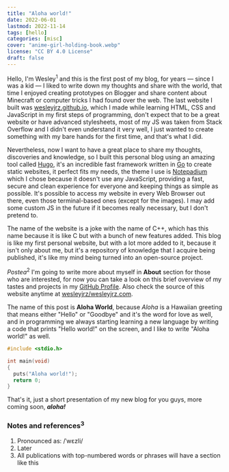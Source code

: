 ```yaml
---
title: "Aloha world!"
date: 2022-06-01
lastmod: 2022-11-14
tags: [hello]
categories: [misc]
cover: "anime-girl-holding-book.webp"
license: "CC BY 4.0 License"
draft: false
---
```


Hello, I'm Wesley<sup>1</sup> and this is the first post of my blog, for years
— since I was a kid — I liked to write down my thoughts and share with the
world, that time I enjoyed creating prototypes on Blogger and share content
about Minecraft or computer tricks I had found over the web. The last website I
built was [wesleyjrz.github.io](https://www.wesleyjrz.github.io), which I made while learning HTML, CSS and
JavaScript in my first steps of programming, don't expect that to be a great
website or have advanced stylesheets, most of my JS was taken from Stack
Overflow and I didn't even understand it very well, I just wanted to create
something with my bare hands for the first time, and that's what I did.

Nevertheless, now I want to have a great place to share my thoughts, discoveries
and knowledge, so I built this personal blog using an amazing tool called [Hugo](https://gohugo.io),
it's an incredible fast framework written in [Go](https://go.dev) to create static websites, it
perfect fits my needs, the theme I use is [Notepadium](https://themes.gohugo.io/themes/hugo-notepadium) which I chose because it
doesn't use any JavaScript, providing a fast, secure and clean experience for
everyone and keeping things as simple as possible. It's possible to access my
website in every Web Browser out there, even those terminal-based ones (except
for the images). I may add some custom JS in the future if it becomes really
necessary, but I don't pretend to.

The name of the website is a joke with the name of C++, which has this name
because it is like C but with a bunch of new features added. This blog is like
my first personal website, but with a lot more added to it, because it isn't
only about me, but it's a repository of knowledge that I acquire being
published, it's like my mind being turned into an open-source project.

*Postea*<sup>2</sup> I'm going to write more about myself in **About** section for those who are
interested, for now you can take a look on this brief overview of my tastes and
projects in my [GitHub Profile](https://www.github.com/wesleyjrz). Also check the source of this website anytime at
[wesleyjrz/wesleyjrz.com](https://www.github.com/wesleyjrz/wesleyjrz.com).

The name of this post is **Aloha World**, because *Aloha* is a Hawaiian greeting
that means either "Hello" or "Goodbye" and it's the word for love as well, and
in programming we always starting learning a new language by writing a code that
prints "Hello world!" on the screen, and I like to write "Aloha world!" as well.

```c
#include <stdio.h>

int main(void)
{
  puts("Aloha world!");
  return 0;
}
```

That's it, just a short presentation of my new blog for you guys, more coming soon, ***aloha!***

### Notes and references<sup>3</sup>

1. Pronounced as: /ˈwɛzli/
2. Later
3. All publications with top-numbered words or phrases will have a section like this
